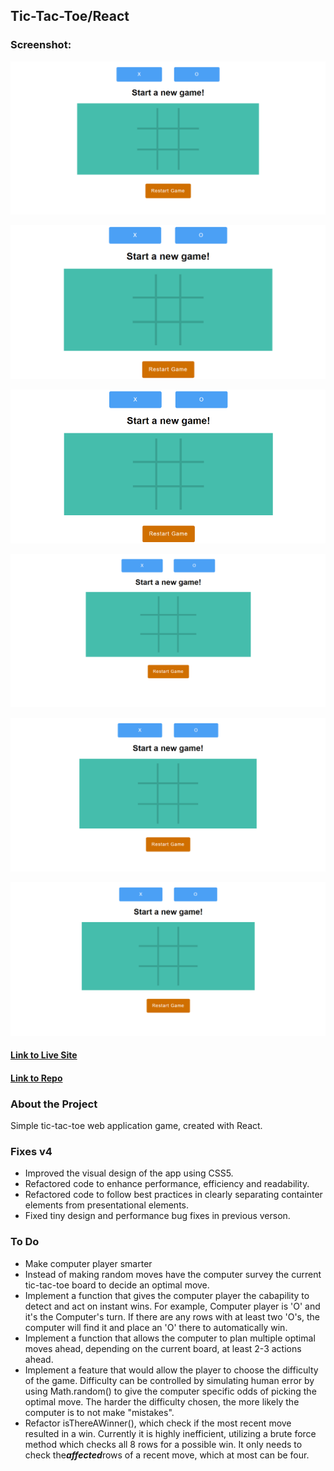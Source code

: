 ## Tic-Tac-Toe/React

### Screenshot:
  ![Screenshot](public/img/homepage.png)
  
  ![Screenshot](public/img/homepage1.png)
  
  ![Screenshot](public/img/homepage2.png)
  
  ![Screenshot](public/img/homepage-white.png)
  
  ![Screenshot](public/img/homepage-betterer.png)
  
  ![Screenshot](public/img/homepage-better.png)
  
#### [Link to Live Site](http://pinnock-roadside.epizy.com/)  
#### [Link to Repo](https://github.com/Arathurs/Roadside_Assistance_Site.git/)  

### About the Project
Simple tic-tac-toe web application game, created with React.

### Fixes v4
- Improved the visual design of the app using CSS5.
- Refactored code to enhance performance, efficiency and readability.
- Refactored code to follow best practices in clearly separating containter elements from presentational elements.
- Fixed tiny design and performance bug fixes in previous verson.


### To Do

- Make computer player smarter
- Instead of making random moves have the computer survey the current tic-tac-toe board to decide an optimal move.
- Implement a function that gives the computer player the cabapility to detect and act on instant wins. For example, Computer player is 'O' and it's the Computer's turn. If there are any rows with at least two 'O's, the computer will find it and place an 'O' there to automatically win.
- Implement a function that allows the computer to plan multiple optimal moves ahead, depending on the current board, at least 2-3 actions ahead.
- Implement a feature that would allow the player to choose the difficulty of the game. Difficulty can be controlled by simulating human error by using Math.random() to give the computer specific odds of picking the optimal move. The harder the difficulty chosen, the more likely the computer is to not make "mistakes".
- Refactor isThereAWinner(), which check if the most recent move resulted in a win. Currently it is highly inefficient, utilizing a brute force method which checks all 8 rows for a possible win. It only needs to check the***affected***rows of a recent move, which at most can be four.